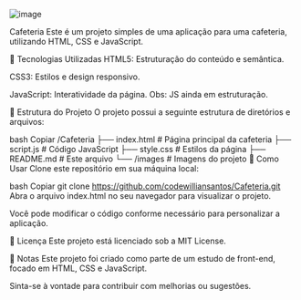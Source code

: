 ![image](https://github.com/user-attachments/assets/55fc4929-d41c-48ed-bdda-8c3d49c5bc88)

Cafeteria
Este é um projeto simples de uma aplicação para uma cafeteria, utilizando HTML, CSS e JavaScript.

🚀 Tecnologias Utilizadas
HTML5: Estruturação do conteúdo e semântica.

CSS3: Estilos e design responsivo.

JavaScript: Interatividade da página.
Obs: JS ainda em estruturação.

📁 Estrutura do Projeto
O projeto possui a seguinte estrutura de diretórios e arquivos:

bash
Copiar
/Cafeteria
  ├── index.html    # Página principal da cafeteria
  ├── script.js     # Código JavaScript
  ├── style.css     # Estilos da página
  ├── README.md     # Este arquivo
  └── /images       # Imagens do projeto
🔧 Como Usar
Clone este repositório em sua máquina local:

bash
Copiar
git clone https://github.com/codewilliansantos/Cafeteria.git
Abra o arquivo index.html no seu navegador para visualizar o projeto.

Você pode modificar o código conforme necessário para personalizar a aplicação.

📜 Licença
Este projeto está licenciado sob a MIT License.

📝 Notas
Este projeto foi criado como parte de um estudo de front-end, focado em HTML, CSS e JavaScript.

Sinta-se à vontade para contribuir com melhorias ou sugestões.

